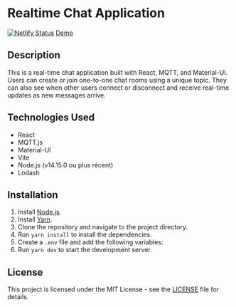 # Realtime Chat Application

[![Netlify Status](https://api.netlify.com/api/v1/badges/21cab73b-ee6d-423a-81b3-d995ffe49498/deploy-status)](https://app.netlify.com/sites/react-mqtt-chat/deploys)
[Demo](https://react-mqtt-chat.netlify.app)

## Description

This is a real-time chat application built with React, MQTT, and Material-UI. Users can create or join one-to-one chat rooms using a unique topic. They can also see when other users connect or disconnect and receive real-time updates as new messages arrive.

## Technologies Used

- React
- MQTT.js
- Material-UI
- Vite
- Node.js (v14.15.0 ou plus récent)
- Lodash

## Installation

1. Install [Node.js](https://nodejs.org/en/).
2. Install [Yarn](https://yarnpkg.com/getting-started/install).
3. Clone the repository and navigate to the project directory.
4. Run `yarn install` to install the dependencies.
5. Create a `.env` file and add the following variables:
6. Run `yarn dev` to start the development server.

## License

This project is licensed under the MIT License - see the [LICENSE](LICENSE) file for details.
